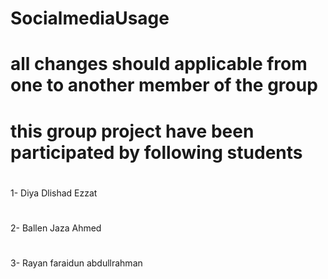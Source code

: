 # SocialmediaUsage
# all changes should applicable from one to another member of the group
#
# this group project have been participated by following students
 #
 1- Diya Dlishad Ezzat
 #
 2- Ballen Jaza Ahmed
 #
 3- Rayan faraidun abdullrahman
 #
